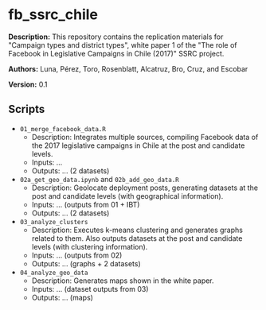 # fb_ssrc_chile

**Description:** This repository contains the replication materials for "Campaign types and district types", white paper 1 of the "The role of Facebook in Legislative Campaigns in Chile (2017)" SSRC project. 

**Authors:** Luna, Pérez, Toro, Rosenblatt, Alcatruz, Bro, Cruz, and Escobar

**Version:** 0.1


## Scripts


- `01_merge_facebook_data.R`
	+ Description: Integrates multiple sources, compiling Facebook data of the 2017 legislative campaigns in Chile at the post and candidate levels.
	+ Inputs: ...
	+ Outputs: ... (2 datasets)
- `02a_get_geo_data.ipynb` and `02b_add_geo_data.R`
    + Description: Geolocate deployment posts, generating datasets at the post and candidate levels (with geographical information).
	+ Inputs: ... (outputs from 01 + IBT)
	+ Outputs: ... (2 datasets)
- `03_analyze_clusters`
	+ Description: Executes k-means clustering and generates graphs related to them. Also outputs datasets at the post and candidate levels (with clustering information).
	+ Inputs: ... (outputs from 02)
	+ Outputs: ... (graphs + 2 datasets)
- `04_analyze_geo_data`
    + Description: Generates maps shown in the white paper.
	+ Inputs: ... (dataset outputs from 03)
	+ Outputs: ... (maps)